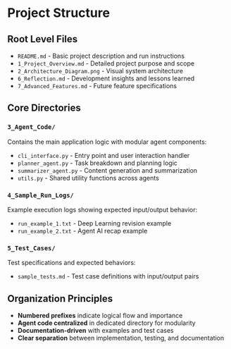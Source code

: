 # Project Structure

## Root Level Files
- `README.md` - Basic project description and run instructions
- `1_Project_Overview.md` - Detailed project purpose and scope
- `2_Architecture_Diagram.png` - Visual system architecture
- `6_Reflection.md` - Development insights and lessons learned
- `7_Advanced_Features.md` - Future feature specifications

## Core Directories

### `3_Agent_Code/`
Contains the main application logic with modular agent components:
- `cli_interface.py` - Entry point and user interaction handler
- `planner_agent.py` - Task breakdown and planning logic
- `summarizer_agent.py` - Content generation and summarization
- `utils.py` - Shared utility functions across agents

### `4_Sample_Run_Logs/`
Example execution logs showing expected input/output behavior:
- `run_example_1.txt` - Deep Learning revision example
- `run_example_2.txt` - Agent AI recap example

### `5_Test_Cases/`
Test specifications and expected behaviors:
- `sample_tests.md` - Test case definitions with input/output pairs

## Organization Principles
- **Numbered prefixes** indicate logical flow and importance
- **Agent code centralized** in dedicated directory for modularity
- **Documentation-driven** with examples and test cases
- **Clear separation** between implementation, testing, and documentation